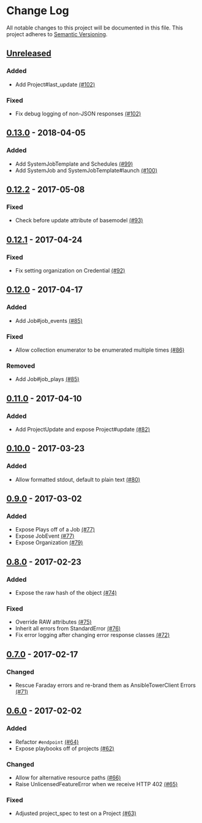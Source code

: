 # Change Log

All notable changes to this project will be documented in this file.
This project adheres to [Semantic Versioning](http://semver.org/).

## [Unreleased]
### Added
- Add Project#last_update [(#102)](https://github.com/ansible/ansible_tower_client_ruby/pull/102)

### Fixed
- Fix debug logging of non-JSON responses [(#102)](https://github.com/ansible/ansible_tower_client_ruby/pull/102)

## [0.13.0] - 2018-04-05
### Added
- Add SystemJobTemplate and Schedules [(#99)](https://github.com/ansible/ansible_tower_client_ruby/pull/99)
- Add SystemJob and SystemJobTemplate#launch [(#100)](https://github.com/ansible/ansible_tower_client_ruby/pull/100)

## [0.12.2] - 2017-05-08
### Fixed
- Check before update attribute of basemodel [(#93)](https://github.com/ansible/ansible_tower_client_ruby/pull/93)

## [0.12.1] - 2017-04-24
### Fixed
- Fix setting organization on Credential [(#92)](https://github.com/ansible/ansible_tower_client_ruby/pull/92)

## [0.12.0] - 2017-04-17
### Added
- Add Job#job_events [(#85)](https://github.com/ansible/ansible_tower_client_ruby/pull/85)

### Fixed
- Allow collection enumerator to be enumerated multiple times [(#86)](https://github.com/ansible/ansible_tower_client_ruby/pull/86)

### Removed
- Add Job#job_plays [(#85)](https://github.com/ansible/ansible_tower_client_ruby/pull/85)

## [0.11.0] - 2017-04-10
### Added
- Add ProjectUpdate and expose Project#update [(#82)](https://github.com/ansible/ansible_tower_client_ruby/pull/82)

## [0.10.0] - 2017-03-23
### Added
- Allow formatted stdout, default to plain text [(#80)](https://github.com/ansible/ansible_tower_client_ruby/pull/80)

## [0.9.0] - 2017-03-02
### Added
- Expose Plays off of a Job [(#77)](https://github.com/ansible/ansible_tower_client_ruby/pull/77)
- Expose JobEvent [(#77)](https://github.com/ansible/ansible_tower_client_ruby/pull/77)
- Expose Organization [(#79)](https://github.com/ansible/ansible_tower_client_ruby/pull/79)

## [0.8.0] - 2017-02-23
### Added
- Expose the raw hash of the object [(#74)](https://github.com/ansible/ansible_tower_client_ruby/pull/74)

### Fixed
- Override RAW attributes [(#75)](https://github.com/ansible/ansible_tower_client_ruby/pull/75)
- Inherit all errors from StandardError [(#76)](https://github.com/ansible/ansible_tower_client_ruby/pull/76)
- Fix error logging after changing error response classes [(#72)](https://github.com/ansible/ansible_tower_client_ruby/pull/72)

## [0.7.0] - 2017-02-17
### Changed
- Rescue Faraday errors and re-brand them as AnsibleTowerClient Errors [(#71)](https://github.com/ansible/ansible_tower_client_ruby/pull/71)

## [0.6.0] - 2017-02-02
### Added
- Refactor `#endpoint` [(#64)](https://github.com/ansible/ansible_tower_client_ruby/pull/64)
- Expose playbooks off of projects [(#62)](https://github.com/ansible/ansible_tower_client_ruby/pull/62)

### Changed
- Allow for alternative resource paths [(#66)](https://github.com/ansible/ansible_tower_client_ruby/pull/66)
- Raise UnlicensedFeatureError when we receive HTTP 402 [(#65)](https://github.com/ansible/ansible_tower_client_ruby/pull/65)

### Fixed
- Adjusted project_spec to test on a Project [(#63)](https://github.com/ansible/ansible_tower_client_ruby/pull/63)

[Unreleased]: https://github.com/ansible/ansible_tower_client_ruby/compare/v0.13.0...master
[0.13.0]: https://github.com/ansible/ansible_tower_client_ruby/compare/v0.12.2...v0.13.0
[0.12.2]: https://github.com/ansible/ansible_tower_client_ruby/compare/v0.12.1...v0.12.2
[0.12.1]: https://github.com/ansible/ansible_tower_client_ruby/compare/v0.12.0...v0.12.1
[0.12.0]: https://github.com/ansible/ansible_tower_client_ruby/compare/v0.11.0...v0.12.0
[0.11.0]: https://github.com/ansible/ansible_tower_client_ruby/compare/v0.10.0...v0.11.0
[0.10.0]: https://github.com/ansible/ansible_tower_client_ruby/compare/v0.9.0...v0.10.0
[0.9.0]: https://github.com/ansible/ansible_tower_client_ruby/compare/v0.8.0...v0.9.0
[0.8.0]: https://github.com/ansible/ansible_tower_client_ruby/compare/v0.7.0...v0.8.0
[0.7.0]: https://github.com/ansible/ansible_tower_client_ruby/compare/v0.6.0...v0.7.0
[0.6.0]: https://github.com/ansible/ansible_tower_client_ruby/compare/v0.5.0...v0.6.0
